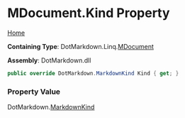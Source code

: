 # MDocument\.Kind Property

[Home](../../../../README.md)

**Containing Type**: DotMarkdown\.Linq\.[MDocument](../README.md)

**Assembly**: DotMarkdown\.dll

```csharp
public override DotMarkdown.MarkdownKind Kind { get; }
```

### Property Value

DotMarkdown\.[MarkdownKind](../../../MarkdownKind/README.md)

